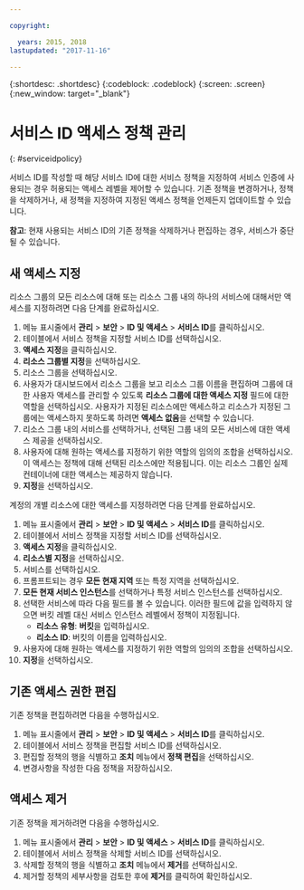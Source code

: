 ```yaml
---

copyright:

  years: 2015, 2018
lastupdated: "2017-11-16"

---
```


{:shortdesc: .shortdesc}
{:codeblock: .codeblock}
{:screen: .screen}
{:new_window: target="_blank"}

# 서비스 ID 액세스 정책 관리
{: #serviceidpolicy}

서비스 ID를 작성할 때 해당 서비스 ID에 대한 서비스 정책을 지정하여 서비스 인증에 사용되는 경우 허용되는 액세스 레벨을 제어할 수 있습니다. 기존 정책을 변경하거나, 정책을 삭제하거나, 새 정책을 지정하여 지정된 액세스 정책을 언제든지 업데이트할 수 있습니다.

**참고**: 현재 사용되는 서비스 ID의 기존 정책을 삭제하거나 편집하는 경우, 서비스가 중단될 수 있습니다.

## 새 액세스 지정

리소스 그룹의 모든 리소스에 대해 또는 리소스 그룹 내의 하나의 서비스에 대해서만 액세스를 지정하려면 다음 단계를 완료하십시오.

1. 메뉴 표시줄에서 **관리** &gt; **보안** &gt; **ID 및 액세스** &gt; **서비스 ID**를 클릭하십시오.
2. 테이블에서 서비스 정책을 지정할 서비스 ID를 선택하십시오.
3. **액세스 지정**을 클릭하십시오.
4. **리소스 그룹별 지정**을 선택하십시오.
5. 리소스 그룹을 선택하십시오.
6. 사용자가 대시보드에서 리소스 그룹을 보고 리소스 그룹 이름을 편집하며 그룹에 대한 사용자 액세스를 관리할 수 있도록 **리소스 그룹에 대한 액세스 지정** 필드에 대한 역할을 선택하십시오. 사용자가 지정된 리소스에만 액세스하고 리소스가 지정된 그룹에는 액세스하지 못하도록 하려면 **액세스 없음**을 선택할 수 있습니다.
7. 리소스 그룹 내의 서비스를 선택하거나, 선택된 그룹 내의 모든 서비스에 대한 액세스 제공을 선택하십시오.
8. 사용자에 대해 원하는 액세스를 지정하기 위한 역할의 임의의 조합을 선택하십시오. 이 액세스는 정책에 대해 선택된 리소스에만 적용됩니다. 이는 리소스 그룹인 실제 컨테이너에 대한 액세스는 제공하지 않습니다.
9. **지정**을 선택하십시오.

계정의 개별 리소스에 대한 액세스를 지정하려면 다음 단계를 완료하십시오.

1. 메뉴 표시줄에서 **관리** &gt; **보안** &gt; **ID 및 액세스** &gt; **서비스 ID**를 클릭하십시오.
2. 테이블에서 서비스 정책을 지정할 서비스 ID를 선택하십시오.
3. **액세스 지정**을 클릭하십시오.
4. **리소스별 지정**을 선택하십시오.
5. 서비스를 선택하십시오.
6. 프롬프트되는 경우 **모든 현재 지역** 또는 특정 지역을 선택하십시오.
7. **모든 현재 서비스 인스턴스**를 선택하거나 특정 서비스 인스턴스를 선택하십시오.
8. 선택한 서비스에 따라 다음 필드를 볼 수 있습니다. 이러한 필드에 값을 입력하지 않으면 버킷 레벨 대신 서비스 인스턴스 레벨에서 정책이 지정됩니다.
    * **리소스 유형**: **버킷**을 입력하십시오.
    * **리소스 ID**: 버킷의 이름을 입력하십시오.
9. 사용자에 대해 원하는 액세스를 지정하기 위한 역할의 임의의 조합을 선택하십시오.
10. **지정**을 선택하십시오.



## 기존 액세스 권한 편집

기존 정책을 편집하려면 다음을 수행하십시오.

1. 메뉴 표시줄에서 **관리** &gt; **보안** &gt; **ID 및 액세스** &gt; **서비스 ID**를 클릭하십시오.
2. 테이블에서 서비스 정책을 편집할 서비스 ID를 선택하십시오.
3. 편집할 정책의 행을 식별하고 **조치** 메뉴에서 **정책 편집**을 선택하십시오.
4. 변경사항을 작성한 다음 정책을 저장하십시오.

## 액세스 제거

기존 정책을 제거하려면 다음을 수행하십시오.

1. 메뉴 표시줄에서 **관리** &gt; **보안** &gt; **ID 및 액세스** &gt; **서비스 ID**를 클릭하십시오.
2. 테이블에서 서비스 정책을 삭제할 서비스 ID를 선택하십시오.
3. 삭제할 정책의 행을 식별하고 **조치** 메뉴에서 **제거**를 선택하십시오.
4. 제거할 정책의 세부사항을 검토한 후에 **제거**를 클릭하여 확인하십시오.
